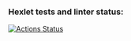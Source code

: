 ### Hexlet tests and linter status:
[![Actions Status](https://github.com/region23/php-project-lvl1/workflows/hexlet-check/badge.svg)](https://github.com/region23/php-project-lvl1/actions)